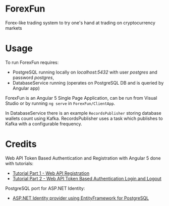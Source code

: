 # ForexFun
Forex-like trading system to try one's hand at trading on cryptocurrency markets

# Usage
To run ForexFun requires:
- PostgreSQL running locally on _localhost:5432_ with user _postgres_ and password _postgres_,
- DatabaseService running (operates on PostgreSQL DB and is queried by Angular app)

ForexFun is an Angular 5 Single Page Application, can be run from Visual Studio or by running `ng serve` in `ForexFun/ClientApp`.

In DatabaseService there is an example `RecordsPublisher` storing database wallets count using Kafka. RecordsPublisher uses a task which publishes to Kafka with a configurable frequency.

# Credits
Web API Token Based Authentication and Registration with Angular 5 done with tutorials:
- [Tutorial Part 1 - Web API Registration](http://www.dotnetmob.com/angular-5-tutorial/angular-5-user-registration-web-api/)
- [Tutorial Part 2 - Web API Token Based Authentication Login and Logout](http://www.dotnetmob.com/angular-5-tutorial/angular-5-login-and-logout-with-web-api-using-token-based-authentication/)

PostgreSQL port for ASP.NET Identity:
- [ASP.NET Identity provider using EntityFramework for PostgreSQL](https://github.com/vincechan/PostgreSQL.AspNet.Identity.EntityFramework)
